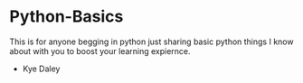 # Python-Basics

This is for anyone begging in python just sharing basic python things I know about with you to boost your learning expiernce.

- Kye Daley
